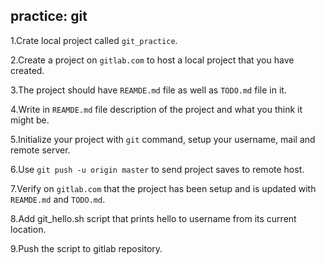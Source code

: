## practice: git

1.Crate local project called `git_practice`.

2.Create a project on `gitlab.com` to host a local project that you have
created.

3.The project should have `REAMDE.md` file as well as `TODO.md` file in
it.

4.Write in `REAMDE.md` file description of the project and what you
think it might be.

5.Initialize your project with `git` command, setup your username, mail
and remote server.

6.Use `git push -u origin master` to send project saves to remote host.

7.Verify on `gitlab.com` that the project has been setup and is updated
with `REAMDE.md` and `TODO.md`.

8.Add git_hello.sh script that prints hello to username from its current
location.

9.Push the script to gitlab repository.
